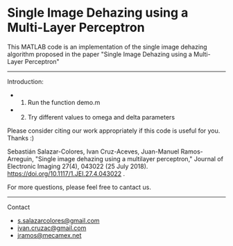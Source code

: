 # Single Image Dehazing using a Multi-Layer Perceptron

This MATLAB code is an implementation of the single image dehazing 
algorithm proposed in the paper "Single Image Dehazing using a Multi-Layer Perceptron"
***********************************************************************

Introduction:
- 1) Run the function demo.m
- 2) Try different values to omega and delta parameters


Please consider citing our work appropriately if this code is useful for you. Thanks :)

Sebastián Salazar-Colores, Ivan Cruz-Aceves, Juan-Manuel Ramos-Arreguin, 
"Single image dehazing using a multilayer perceptron," 
Journal of Electronic Imaging 27(4), 043022 (25 July 2018). 
https://doi.org/10.1117/1.JEI.27.4.043022 .


For more questions, please feel free to cantact us.
***********************************************************************

Contact
- s.salazarcolores@gmail.com
- ivan.cruzac@gmail.com 
- jramos@mecamex.net
